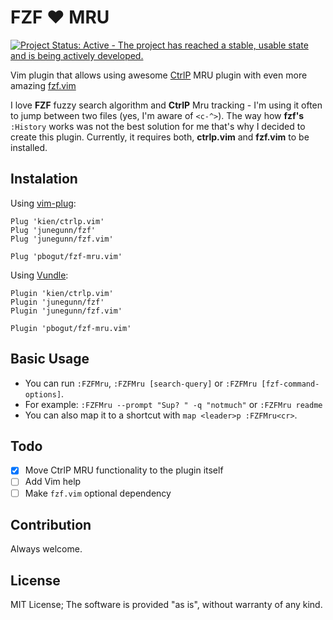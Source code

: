 # FZF :heart: MRU

[![Project Status: Active - The project has reached a stable, usable state and is being actively developed.](http://www.repostatus.org/badges/latest/active.svg)](http://www.repostatus.org/#active)

Vim plugin that allows using awesome [CtrlP](https://github.com/kien/ctrlp.vim)
MRU plugin with even more amazing [fzf.vim](https://github.com/junegunn/fzf.vim)

I love **FZF** fuzzy search algorithm and **CtrlP** Mru tracking - I'm using it
often to jump between two files (yes, I'm aware of `<c-^>`). The way how
**fzf's** `:History` works was not the best solution for me that's why I
decided to create this plugin. Currently, it requires both, **ctrlp.vim**
and **fzf.vim** to be installed.

## Instalation

Using [vim-plug](https://github.com/junegunn/vim-plug):

```vim
Plug 'kien/ctrlp.vim'
Plug 'junegunn/fzf'
Plug 'junegunn/fzf.vim'

Plug 'pbogut/fzf-mru.vim'
```

Using [Vundle](https://github.com/VundleVim/Vundle.vim):

```vim
Plugin 'kien/ctrlp.vim'
Plugin 'junegunn/fzf'
Plugin 'junegunn/fzf.vim'

Plugin 'pbogut/fzf-mru.vim'
```

## Basic Usage
- You can run `:FZFMru`, `:FZFMru [search-query]` or `:FZFMru [fzf-command-options]`.
- For example: `:FZFMru --prompt "Sup? " -q "notmuch"` or `:FZFMru readme`
- You can also map it to a shortcut with `map <leader>p :FZFMru<cr>`.

## Todo
- [x] Move CtrlP MRU functionality to the plugin itself
- [ ] Add Vim help
- [ ] Make `fzf.vim` optional dependency

## Contribution

Always welcome.

## License

MIT License;
The software is provided "as is", without warranty of any kind.
